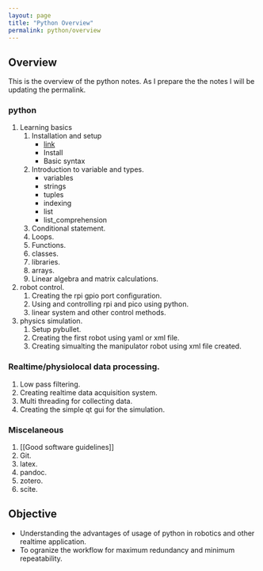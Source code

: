 ```yaml
---
layout: page
title: "Python Overview"
permalink: python/overview
---
```



## Overview
This is the overview of the python notes. As I prepare the the notes I will
be updating the permalink.


### python
1. Learning basics
	1. Installation and setup 
		- [link](python/note1)
		- Install
		- Basic syntax
	3. Introduction to variable and types.
		- variables
		- strings
		- tuples
		- indexing
		- list
		- list_comprehension
	4. Conditional statement.
	5. Loops.
	6. Functions.
	7. classes.
	8. libraries.
	9. arrays.
	10. Linear algebra and matrix calculations.
2. robot control.
	1. Creating the rpi gpio port configuration.
	2. Using and controlling rpi and pico using python.
	3. linear system and other control methods.
3. physics simulation.
	1. Setup pybullet.
	2. Creating the first robot using yaml or xml file.
	3. Creating simualting the manipulator robot using xml file created.

### Realtime/physiolocal data processing.
1. Low pass filtering.
2. Creating realtime data acquisition system.
3. Multi threading for collecting data.
4. Creating the simple qt gui for the simulation.

### Miscelaneous
1. [[Good software guidelines]]
2. Git.
3. latex.
4. pandoc.
5. zotero.
6. scite.

## Objective
- Understanding the advantages of usage of python in robotics and other realtime application.
- To ogranize the workflow for maximum redundancy and minimum repeatability.
